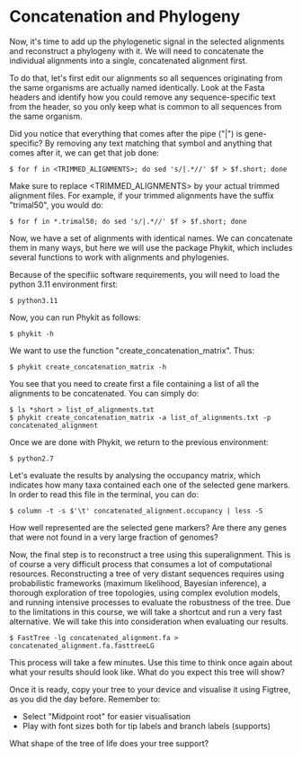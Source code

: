 Concatenation and Phylogeny
==============

Now, it's time to add up the phylogenetic signal in the selected alignments
and reconstruct a phylogeny with it. We will need to concatenate the individual
alignments into a single, concatenated alignment first.

To do that, let's first edit our alignments so all sequences originating from
the same organisms are actually named identically. Look at the Fasta headers
and identify how you could remove any sequence-specific text from the header, 
so you only keep what is common to all sequences from the same organism.

Did you notice that everything that comes after the pipe ("|") is gene-specific?
By removing any text matching that symbol and anything that comes after it, we
can get that job done:
~~~
$ for f in <TRIMMED_ALIGNMENTS>; do sed 's/|.*//' $f > $f.short; done
~~~

Make sure to replace <TRIMMED_ALIGNMENTS> by your actual trimmed alignment files.
For example, if your trimmed alignments have the suffix "trimal50", you would do:
~~~
$ for f in *.trimal50; do sed 's/|.*//' $f > $f.short; done
~~~

Now, we have a set of alignments with identical names. We can concatenate them
in many ways, but here we will use the package Phykit, which includes several
functions to work with alignments and phylogenies.

Because of the specifiic software requirements, you will need to load the 
python 3.11 environment first:
~~~
$ python3.11
~~~

Now, you can run Phykit as follows:
~~~
$ phykit -h
~~~

We want to use the function "create_concatenation_matrix". Thus:
~~~
$ phykit create_concatenation_matrix -h
~~~

You see that you need to create first a file containing a list of all the
alignments to be concatenated. You can simply do:
~~~
$ ls *short > list_of_alignments.txt
$ phykit create_concatenation_matrix -a list_of_alignments.txt -p concatenated_alignment
~~~

Once we are done with Phykit, we return to the previous environment:
~~~
$ python2.7
~~~

Let's evaluate the results by analysing the occupancy matrix, which indicates
how many taxa contained each one of the selected gene markers. In order to
read this file in the terminal, you can do:
~~~
$ column -t -s $'\t' concatenated_alignment.occupancy | less -S
~~~

How well represented are the selected gene markers? Are there any genes that
were not found in a very large fraction of genomes?

Now, the final step is to reconstruct a tree using this superalignment. This 
is of course a very difficult process that consumes a lot of computational
resources. Reconstructing a tree of very distant sequences requires using 
probabilistic frameworks (maximum likelihood, Bayesian inference), a thorough
exploration of tree topologies, using complex evolution models, and running
intensive processes to evaluate the robustness of the tree. Due to the
limitations in this course, we will take a shortcut and run a very fast 
alternative. We will take this into consideration when evaluating our results.
~~~
$ FastTree -lg concatenated_alignment.fa > concatenated_alignment.fa.fasttreeLG
~~~

This process will take a few minutes. Use this time to think once again about
what your results should look like. What do you expect this tree will show?

Once it is ready, copy your tree to your device and visualise it using 
Figtree, as you did the day before. Remember to:
- Select "Midpoint root" for easier visualisation
- Play with font sizes both for tip labels and branch labels (supports)

What shape of the tree of life does your tree support? 
